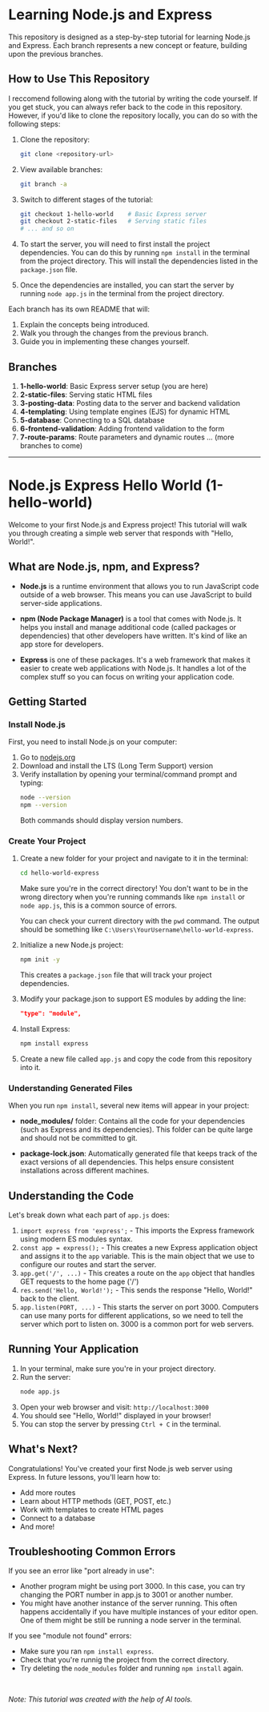 # Learning Node.js and Express

This repository is designed as a step-by-step tutorial for learning Node.js and Express. Each branch represents a new concept or feature, building upon the previous branches.

## How to Use This Repository

I reccomend following along with the tutorial by writing the code yourself. If you get stuck, you can always refer back to the code in this repository. However, if you'd like to clone the repository locally, you can do so with the following steps:

1. Clone the repository:
   ```bash
   git clone <repository-url>
   ```

2. View available branches:
   ```bash
   git branch -a
   ```

3. Switch to different stages of the tutorial:
   ```bash
   git checkout 1-hello-world    # Basic Express server
   git checkout 2-static-files   # Serving static files
   # ... and so on
   ```

4. To start the server, you will need to first install the project dependencies. You can do this by running `npm install` in the terminal from the project directory. This will install the dependencies listed in the `package.json` file.

5. Once the dependencies are installed, you can start the server by running `node app.js` in the terminal from the project directory.

Each branch has its own README that will:
1. Explain the concepts being introduced.
2. Walk you through the changes from the previous branch.
3. Guide you in implementing these changes yourself.

## Branches

1. **1-hello-world**: Basic Express server setup (you are here)
2. **2-static-files**: Serving static HTML files
3. **3-posting-data**: Posting data to the server and backend validation
4. **4-templating**: Using template engines (EJS) for dynamic HTML
5. **5-database**: Connecting to a SQL database
6. **6-frontend-validation**: Adding frontend validation to the form
7. **7-route-params**: Route parameters and dynamic routes
... (more branches to come)

---

# Node.js Express Hello World (1-hello-world)

Welcome to your first Node.js and Express project! This tutorial will walk you through creating a simple web server that responds with "Hello, World!".

## What are Node.js, npm, and Express?

- **Node.js** is a runtime environment that allows you to run JavaScript code outside of a web browser. This means you can use JavaScript to build server-side applications.

- **npm (Node Package Manager)** is a tool that comes with Node.js. It helps you install and manage additional code (called packages or dependencies) that other developers have written. It's kind of like an app store for developers.

- **Express** is one of these packages. It's a web framework that makes it easier to create web applications with Node.js. It handles a lot of the complex stuff so you can focus on writing your application code.

## Getting Started

### Install Node.js

First, you need to install Node.js on your computer:
1. Go to [nodejs.org](https://nodejs.org)
2. Download and install the LTS (Long Term Support) version
3. Verify installation by opening your terminal/command prompt and typing:
   ```bash
   node --version
   npm --version
   ```
   Both commands should display version numbers.

### Create Your Project

1. Create a new folder for your project and navigate to it in the terminal:
   ```bash
   cd hello-world-express
   ```
   Make sure you're in the correct directory! You don't want to be in the wrong directory when you're running commands like `npm install` or `node app.js`, this is a common source of errors. 
   
   You can check your current directory with the `pwd` command. The output should be something like `C:\Users\YourUsername\hello-world-express`.

2. Initialize a new Node.js project:
   ```bash
   npm init -y
   ```
   This creates a `package.json` file that will track your project dependencies.

3. Modify your package.json to support ES modules by adding the line:
   ```json
   "type": "module",
   ```

4. Install Express:
   ```bash
   npm install express
   ```

5. Create a new file called `app.js` and copy the code from this repository into it.

### Understanding Generated Files

When you run `npm install`, several new items will appear in your project:

- **node_modules/** folder: Contains all the code for your dependencies (such as Express and its dependencies). This folder can be quite large and should not be committed to git.

- **package-lock.json**: Automatically generated file that keeps track of the exact versions of all dependencies. This helps ensure consistent installations across different machines.

## Understanding the Code

Let's break down what each part of `app.js` does:

1. `import express from 'express';` - This imports the Express framework using modern ES modules syntax.
2. `const app = express();` - This creates a new Express application object and assigns it to the `app` variable. This is the main object that we use to configure our routes and start the server.
3. `app.get('/', ...)` - This creates a route on the `app` object that handles GET requests to the home page ('/')
4. `res.send('Hello, World!');` - This sends the response "Hello, World!" back to the client.
5. `app.listen(PORT, ...)` - This starts the server on port 3000. Computers can use many ports for different applications, so we need to tell the server which port to listen on. 3000 is a common port for web servers.

## Running Your Application

1. In your terminal, make sure you're in your project directory.
2. Run the server:
   ```bash
   node app.js
   ```
3. Open your web browser and visit: `http://localhost:3000`
4. You should see "Hello, World!" displayed in your browser!
5. You can stop the server by pressing `Ctrl + C` in the terminal.

## What's Next?

Congratulations! You've created your first Node.js web server using Express. In future lessons, you'll learn how to:
- Add more routes
- Learn about HTTP methods (GET, POST, etc.)
- Work with templates to create HTML pages
- Connect to a database
- And more!

## Troubleshooting Common Errors

If you see an error like "port already in use":
- Another program might be using port 3000. In this case, you can try changing the PORT number in app.js to 3001 or another number.
- You might have another instance of the server running. This often happens accidentally if you have multiple instances of your editor open. One of them might be still be running a node server in the terminal.

If you see "module not found" errors:
- Make sure you ran `npm install express`.
- Check that you're runnig the project from the correct directory.
- Try deleting the `node_modules` folder and running `npm install` again.

<br/>

*Note: This tutorial was created with the help of AI tools.*